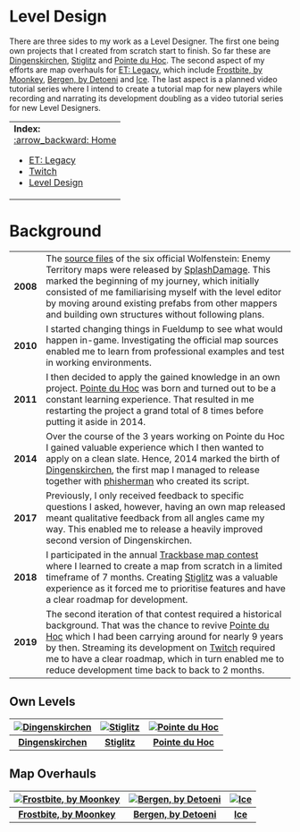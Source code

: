 Level Design
==========

There are three sides to my work as a Level Designer. The first one being own projects that I created from scratch start to finish. So far these are [Dingenskirchen](https://github.com/realkemon/home/blob/master/pages/dingenskirchen.md), [Stiglitz](https://github.com/realkemon/home/blob/master/pages/stiglitz.md) and [Pointe du Hoc](https://github.com/realkemon/home/blob/master/pages/pointe_du_hoc.md). The second aspect of my efforts are map overhauls for [ET: Legacy](https://github.com/realkemon/home/blob/master/pages/etlegacy.md), which include [Frostbite, by Moonkey](https://github.com/realkemon/home/blob/master/pages/etl_frostbite.md), [Bergen, by Detoeni](https://github.com/realkemon/home/blob/master/pages/etl_bergen.md) and [Ice](https://github.com/realkemon/home/blob/master/pages/etl_ice.md). The last aspect is a planned video tutorial series where I intend to create a tutorial map for new players while recording and narrating its development doubling as a video tutorial series for new Level Designers.


<table>
 <tr>
   <td><b>Index:</b><br>
<a href="https://github.com/realkemon/home/blob/master/README.md">:arrow_backward: Home</a><br>
<ul>
 <li><a href="https://github.com/realkemon/home/blob/master/README.md#et-legacy">ET: Legacy</a></li>
 <li><a href="https://github.com/realkemon/home/blob/master/README.md#twitch">Twitch</a></li>
 <li><a href="https://github.com/realkemon/home/blob/master/README.md#level-design">Level Design</a></li>
 </td>
 </tr>
</table>


Background
==========

<table>
 <tr>
  <td><b>2008</b></td>
  <td>The <a href="https://www.splashdamage.com/news/wolfenstein-enemy-territory-map-source-files-released/">source files</a> of the six official Wolfenstein: Enemy Territory maps were released by <a href="https://www.splashdamage.com/">SplashDamage</a>. This marked the beginning of my journey, which initially consisted of me familiarising myself with the level editor by moving around existing prefabs from other mappers and building own structures without following plans.</td>
 </tr>
 <tr>
  <td><b>2010</b></td>
  <td>I started changing things in Fueldump to see what would happen in-game. Investigating the official map sources enabled me to learn from professional examples and test in working environments.</td>
 </tr>
 <tr>
  <td><b>2011</b></td>
  <td>I then decided to apply the gained knowledge in an own project. <a href="https://github.com/realkemon/home/blob/master/pages/pointe_du_hoc.md">Pointe du Hoc</a> was born and turned out to be a constant learning experience. That resulted in me restarting the project a grand total of 8 times before putting it aside in 2014.</td>
 </tr>
 <tr>
  <td><b>2014</b></td>
  <td>Over the course of the 3 years working on Pointe du Hoc I gained valuable experience which I then wanted to apply on a clean slate. Hence, 2014 marked the birth of <a href="https://github.com/realkemon/home/blob/master/pages/dingenskirchen.md">Dingenskirchen</a>, the first map I managed to release together with <a href="https://forums.splashdamage.com/u/phisherman/summary">phisherman</a> who created its script.</td>
 </tr>
 <tr>
  <td><b>2017</b></td>
  <td>Previously, I only received feedback to specific questions I asked, however, having an own map released meant qualitative feedback from all angles came my way. This enabled me to release a heavily improved second version of Dingenskirchen.</td>
 </tr>
 <tr>
  <td><b>2018</b></td>
  <td>I participated in the annual <a href="https://contest.trackbase.net/">Trackbase map contest</a> where I learned to create a map from scratch in a limited timeframe of 7 months. Creating <a href="https://github.com/realkemon/home/blob/master/pages/stiglitz.md">Stiglitz</a> was a valuable experience as it forced me to prioritise features and have a clear roadmap for development.</td>
 </tr>
 <tr>
  <td><b>2019</b></td>
  <td>The second iteration of that contest required a historical background. That was the chance to revive <a href="https://github.com/realkemon/home/blob/master/pages/pointe_du_hoc.md">Pointe du Hoc</a> which I had been carrying around for nearly 9 years by then. Streaming its development on <a href="https://github.com/realkemon/home/blob/master/pages/twitch.md">Twitch</a> required me to have a clear roadmap, which in turn enabled me to reduce development time back to back to 2 months.</td>
 </tr>
</table>


Own Levels
----------

[![Dingenskirchen](https://github.com/realkemon/home/blob/master/levelshots/dingenskirchen.png)](https://github.com/realkemon/home/blob/master/pages/dingenskirchen.md) | [![Stiglitz](https://github.com/realkemon/home/blob/master/levelshots/stiglitz.png)](https://github.com/realkemon/home/blob/master/pages/stiglitz.md) | [![Pointe du Hoc](https://github.com/realkemon/home/blob/master/levelshots/hoc.png)](https://github.com/realkemon/home/blob/master/pages/pointe_du_hoc.md)
:---:|:---:|:---:
[**Dingenskirchen**](https://github.com/realkemon/home/blob/master/pages/dingenskirchen.md) | [**Stiglitz**](https://github.com/realkemon/home/blob/master/pages/stiglitz.md) | [**Pointe du Hoc**](https://github.com/realkemon/home/blob/master/pages/pointe_du_hoc.md)






Map Overhauls
----------

[![Frostbite, by Moonkey](https://github.com/realkemon/home/blob/master/levelshots/etl_frostbite.png)](https://github.com/realkemon/home/blob/master/pages/etl_frostbite.md#) | [![Bergen, by Detoeni](https://github.com/realkemon/home/blob/master/levelshots/etl_bergen.png)](https://github.com/realkemon/home/blob/master/pages/etl_bergen.md#) | [![Ice](https://github.com/realkemon/home/blob/master/levelshots/etl_ice.png)](https://github.com/realkemon/home/blob/master/pages/etl_ice.md#)
:---:|:---:|:---:
[**Frostbite, by Moonkey**](https://github.com/realkemon/home/blob/master/pages/etl_frostbite.md#) | [**Bergen, by Detoeni**](https://github.com/realkemon/home/blob/master/pages/etl_bergen.md#) | [**Ice**](https://github.com/realkemon/home/blob/master/pages/etl_ice.md#)
